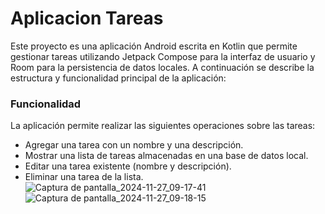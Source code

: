 # Aplicacion Tareas

Este proyecto es una aplicación Android escrita en Kotlin que permite gestionar tareas utilizando Jetpack Compose para la interfaz de usuario y Room para la persistencia de datos locales. A continuación se describe la estructura y funcionalidad principal de la aplicación:

### Funcionalidad
La aplicación permite realizar las siguientes operaciones sobre las tareas:

- Agregar una tarea con un nombre y una descripción.
- Mostrar una lista de tareas almacenadas en una base de datos local.
- Editar una tarea existente (nombre y descripción).
- Eliminar una tarea de la lista.
![Captura de pantalla_2024-11-27_09-17-41](https://github.com/user-attachments/assets/d951d713-0111-496e-932e-6e8f57322225)
![Captura de pantalla_2024-11-27_09-18-15](https://github.com/user-attachments/assets/38f54242-5953-4820-889d-25f4128f97d9)
